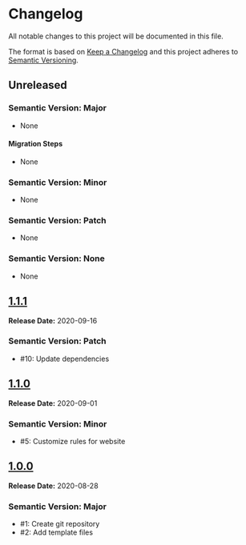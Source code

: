 # Changelog

All notable changes to this project will be documented in this file.

The format is based on [Keep a Changelog](https://keepachangelog.com/en/1.0.0/) and this project adheres to [Semantic Versioning](https://semver.org/spec/v2.0.0.html).

<!--

## [X.Y.Z](https://github.com/evernaut/eslint-config-vue/releases/tag/X.Y.Z "Release X.Y.Z")

**Release Date:** YYYY-MM-DD

### Semantic Version: Major

- None

#### Migration Steps

- None

### Semantic Version: Minor

- None

### Semantic Version: Patch

- None

### Semantic Version: None

- None

-->

## Unreleased

### Semantic Version: Major

- None

#### Migration Steps

- None

### Semantic Version: Minor

- None

### Semantic Version: Patch

- None

### Semantic Version: None

- None

## [1.1.1](https://github.com/evernaut/eslint-config-vue/releases/tag/1.1.1 "Release 1.1.1")

**Release Date:** 2020-09-16

### Semantic Version: Patch

- #10: Update dependencies

## [1.1.0](https://github.com/evernaut/eslint-config-vue/releases/tag/1.1.0 "Release 1.1.0")

**Release Date:** 2020-09-01

### Semantic Version: Minor

- #5: Customize rules for website

## [1.0.0](https://github.com/evernaut/eslint-config-vue/releases/tag/1.0.0 "Release 1.0.0")

**Release Date:** 2020-08-28

### Semantic Version: Major

- #1: Create git repository
- #2: Add template files
